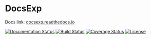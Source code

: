 # DocsExp

Docs link: [docsexp.readthedocs.io](https://docsexp.readthedocs.io/)

[![Documentation Status](https://readthedocs.org/projects/docsexp/badge/?version=latest)](https://docsexp.readthedocs.io/?badge=latest)
[![Build Status](https://travis-ci.org/AgentDS/DocsExp.svg?branch=main)](https://travis-ci.org/AgentDS/DocsExp)
[![Coverage Status](https://coveralls.io/repos/github/AgentDS/DocsExp/badge.svg?branch=main)](https://coveralls.io/github/AgentDS/DocsExp?branch=main)
[![License](https://img.shields.io/badge/license-MIT-blue.svg)](https://img.shields.io/badge/license-MIT-blue.svg)
